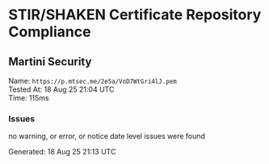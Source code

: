 # STIR/SHAKEN Certificate Repository Compliance

## Martini Security

Name: `https://p.mtsec.me/2e5a/VoD7WtGri4lJ.pem`\
Tested At: 18 Aug 25 21:04 UTC\
Time: 115ms

### Issues

no warning, or error, or notice date level issues were found

Generated: 18 Aug 25 21:13 UTC